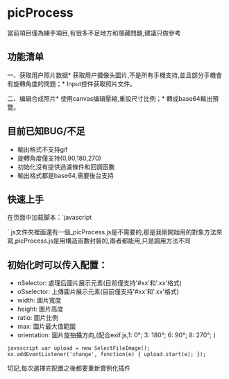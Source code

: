 picProcess
==========

當前項目僅為練手項目,有很多不足地方和隱藏問題,建議只做參考

功能清单
--------

一、获取用户照片数据* 获取用户摄像头圖片,不是所有手機支持,並且部分手機會有旋轉角度的問題；* Input控件获取照片文件。

二、编辑合成照片* 使用canvas编辑壓縮,重設尺寸比例；* 轉成base64輸出預覽。

目前已知BUG/不足
----------------

-	輸出格式不支持gif
-	旋轉角度僅支持(0,90,180,270)
-	初始化沒有提供過濾條件和回調函數
-	輸出格式都是base64,需要後台支持

快速上手
--------

在页面中加载脚本：`javascript
<script src="./js/exif.js"></script>
<script src="./js/picProcess.js" charset="utf-8"></script>
` js文件夾裡面還有一個_picProcess.js是不需要的,那是我剛開始用的對象方法來寫,picProcess.js是用構造函數封裝的,兩者都能用,只是調用方法不同

初始化时可以传入配置：
----------------------

-	nSelector: 處理后圖片展示元素(目前僅支持'#xx'和'.xx'格式)
-	oSselector: 上傳圖片展示元素(目前僅支持'#xx'和'.xx'格式)
-	width: 圖片寬度
-	height: 圖片高度
-	ratio: 圖片比例
-	max: 圖片最大值範圍
-	orientation: 圖片旋拍攝方向,(配合exif.js,1: 0°; 3: 180°; 6: 90°; 8: 270°; )


`javascript var upload = new SelectFileImage(); xx.addEventListener('change', function(e) { upload.start(e); });` 

切記,每次選擇完配置之後都要重新實例化插件
